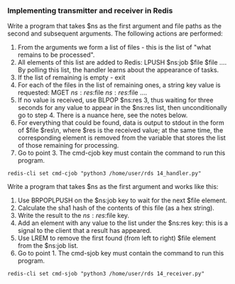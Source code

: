 ### Implementing transmitter and receiver in Redis

Write a program that takes $ns as the first argument and file paths as the second and subsequent arguments. The following actions are performed:
1) From the arguments we form a list of files - this is the list of "what remains to be processed".
2) All elements of this list are added to Redis: LPUSH $ns:job $file $file .... By polling this list, the handler learns about the appearance of tasks.
3) If the list of remaining is empty - exit
4) For each of the files in the list of remaining ones, a string key value is requested: MGET $ns:res:$file $ns:res:$file ....
5) If no value is received, use BLPOP $ns:res 3, thus waiting for three seconds for any value to appear in the $ns:res list, then unconditionally go to step 4. There is a nuance here, see the notes below.
6) For everything that could be found, data is output to stdout in the form of $file $res\n, where $res is the received value; at the same time, the corresponding element is removed from the variable that stores the list of those remaining for processing.
7) Go to point 3.
The cmd-cjob key must contain the command to run this program.

`redis-cli set cmd-cjob "python3 /home/user/rds 14_handler.py"`

Write a program that takes $ns as the first argument and works like this:
1) Use BRPOPLPUSH on the $ns:job key to wait for the next $file element.
2) Calculate the sha1 hash of the contents of this file (as a hex string).
3) Write the result to the $ns:res:$file key.
4) Add an element with any value to the list under the $ns:res key: this is a signal to the client that a result has appeared.
5) Use LREM to remove the first found (from left to right) $file element from the $ns:job list.
6) Go to point 1.
The cmd-sjob key must contain the command to run this program.

`redis-cli set cmd-sjob "python3 /home/user/rds 14_receiver.py"`
